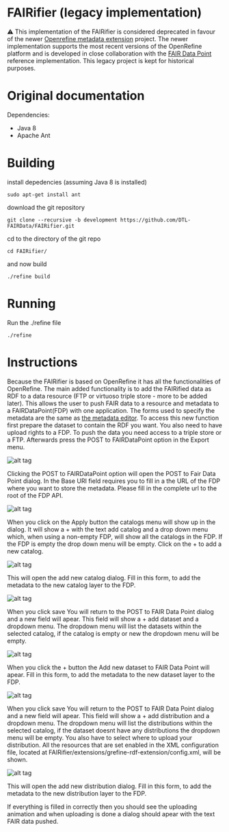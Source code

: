 # FAIRifier (legacy implementation)
:warning: This implementation of the FAIRifier is considered deprecated in favour of the newer [Openrefine metadata extension](https://github.com/FAIRDataTeam/Openrefine-metadata-extension) project. The newer implementation supports the most recent versions of the OpenRefine platform and is developed in close collaboration with the [FAIR Data Point](https://github.com/FAIRDataTeam/FAIRDataPoint) reference implementation. This legacy project is kept for historical purposes.

# Original documentation
Dependencies:
  - Java 8
  - Apache Ant


Building
========
install depedencies (assuming Java 8 is installed)

```
sudo apt-get install ant
```

download the git repository
```
git clone --recursive -b development https://github.com/DTL-FAIRData/FAIRifier.git
```
cd to the directory of the git repo
```
cd FAIRifier/
```
and now build
```
./refine build
```

Running
==========
Run the ./refine file
```
./refine
```

Instructions
============

Because the FAIRifier is based on OpenRefine it has all the functionalities of 
OpenRefine. The main added functionality is to add the FAIRified data as RDF to 
a data resource (FTP or virtuoso triple store - more to be added later). 
This allows the user to push FAIR data to a resource and metadata to a FAIRDataPoint(FDP)
with one application. The forms used to specify the metadata are the same as [the metadata editor](https://github.com/DTL-FAIRData/FAIR-metadata-editor/tree/develop).
To access this new function first prepare the dataset to contain the RDF you want.
You also need to have upload rights to a FDP. To push the data you need access 
to a triple store or a FTP.
Afterwards press the POST to FAIRDataPoint option in the Export menu.

![alt tag](https://raw.githubusercontent.com/Shamanou/FAIRifier/development/git_tutorial_images/tutorial-1.png "Press the POST to FAIRDataPoint option in the Export menu")

Clicking the POST to FAIRDataPoint option will open the POST to Fair Data Point dialog.
In the Base URI field requires you to fill in a the URL of the FDP where you want
to store the metadata. Please fill in the complete url to the root of the FDP API.

![alt tag](https://raw.githubusercontent.com/Shamanou/FAIRifier/development/git_tutorial_images/tutorial-2.png "Please fill in the complete url to the root of the FDP API.")

When you click on the Apply button the catalogs menu will show up in the dialog.
It will show a + with the text add catalog and a drop down menu which, when using 
a non-empty FDP, will show all the catalogs in the FDP. If the FDP is empty the
drop down menu will be empty. Click on the + to add a new catalog.

![alt tag](https://raw.githubusercontent.com/Shamanou/FAIRifier/development/git_tutorial_images/tutorial-3.png "Click on the + to add a new catalog.")

This will open the add new catalog dialog. Fill in this form, to add the metadata to the new catalog
layer to the FDP.

![alt tag](https://raw.githubusercontent.com/Shamanou/FAIRifier/development/git_tutorial_images/tutorial-4.png "This will open the add new catalog dialog.")

When you click save You will return to the POST to FAIR Data Point dialog and a new 
field will apear. This field will show a + add dataset and a dropdown menu. 
The dropdown menu will list the datasets within the selected catalog, if the 
catalog is empty or new the dropdown menu will be empty.

![alt tag](https://raw.githubusercontent.com/Shamanou/FAIRifier/development/git_tutorial_images/tutorial-5.png "When you click save You will return to the POST to FAIR Data Point dialog and a new field will apear.")

When you click the + button the Add new dataset to FAIR Data Point will apear. Fill in this form, to add the metadata to the new dataset layer to the FDP.

![alt tag](https://raw.githubusercontent.com/Shamanou/FAIRifier/development/git_tutorial_images/tutorial-6.png "When you click the + button the Add new dataset to FAIR Data Point will apear.")

When you click save You will return to the POST to FAIR Data Point dialog and a new 
field will apear. This field will show a + add distribution and a dropdown menu. 
The dropdown menu will list the distributions within the selected catalog, if the dataset 
doesnt have any distributions the dropdown menu will be empty. You also have to select where to upload your distribution. All the resources that are set enabled in the XML configuration file, located at FAIRifier/extensions/grefine-rdf-extension/config.xml,  will be shown.

![alt tag](https://raw.githubusercontent.com/Shamanou/FAIRifier/development/git_tutorial_images/tutorial-7.png "When you click save You will return to the POST to FAIR Data Point dialog and a new field will apear.")

This will open the add new distribution dialog. Fill in this form, to add the metadata to the new distribution layer to the FDP.

If everything is filled in correctly then you should see the uploading animation and when uploading
is done a dialog should apear with the text FAIR data pushed.

